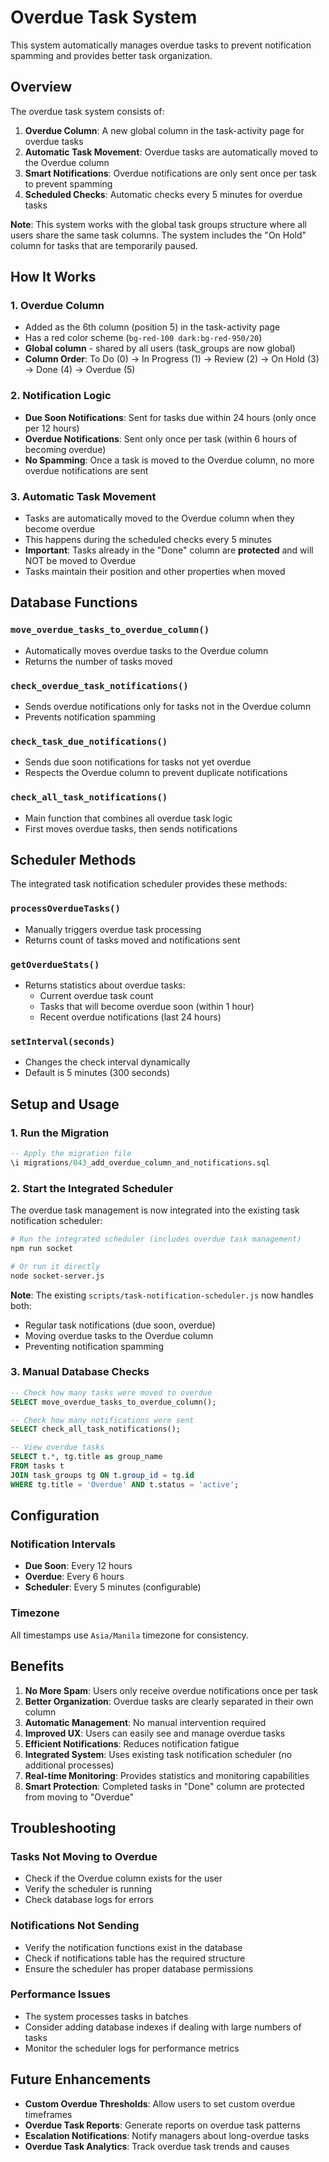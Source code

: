 # Overdue Task System

This system automatically manages overdue tasks to prevent notification spamming and provides better task organization.

## Overview

The overdue task system consists of:
1. **Overdue Column**: A new global column in the task-activity page for overdue tasks
2. **Automatic Task Movement**: Overdue tasks are automatically moved to the Overdue column
3. **Smart Notifications**: Overdue notifications are only sent once per task to prevent spamming
4. **Scheduled Checks**: Automatic checks every 5 minutes for overdue tasks

**Note**: This system works with the global task groups structure where all users share the same task columns. The system includes the "On Hold" column for tasks that are temporarily paused.

## How It Works

### 1. Overdue Column
- Added as the 6th column (position 5) in the task-activity page
- Has a red color scheme (`bg-red-100 dark:bg-red-950/20`)
- **Global column** - shared by all users (task_groups are now global)
- **Column Order**: To Do (0) → In Progress (1) → Review (2) → On Hold (3) → Done (4) → Overdue (5)

### 2. Notification Logic
- **Due Soon Notifications**: Sent for tasks due within 24 hours (only once per 12 hours)
- **Overdue Notifications**: Sent only once per task (within 6 hours of becoming overdue)
- **No Spamming**: Once a task is moved to the Overdue column, no more overdue notifications are sent

### 3. Automatic Task Movement
- Tasks are automatically moved to the Overdue column when they become overdue
- This happens during the scheduled checks every 5 minutes
- **Important**: Tasks already in the "Done" column are **protected** and will NOT be moved to Overdue
- Tasks maintain their position and other properties when moved

## Database Functions

### `move_overdue_tasks_to_overdue_column()`
- Automatically moves overdue tasks to the Overdue column
- Returns the number of tasks moved

### `check_overdue_task_notifications()`
- Sends overdue notifications only for tasks not in the Overdue column
- Prevents notification spamming

### `check_task_due_notifications()`
- Sends due soon notifications for tasks not yet overdue
- Respects the Overdue column to prevent duplicate notifications

### `check_all_task_notifications()`
- Main function that combines all overdue task logic
- First moves overdue tasks, then sends notifications

## Scheduler Methods

The integrated task notification scheduler provides these methods:

### `processOverdueTasks()`
- Manually triggers overdue task processing
- Returns count of tasks moved and notifications sent

### `getOverdueStats()`
- Returns statistics about overdue tasks:
  - Current overdue task count
  - Tasks that will become overdue soon (within 1 hour)
  - Recent overdue notifications (last 24 hours)

### `setInterval(seconds)`
- Changes the check interval dynamically
- Default is 5 minutes (300 seconds)

## Setup and Usage

### 1. Run the Migration
```sql
-- Apply the migration file
\i migrations/043_add_overdue_column_and_notifications.sql
```

### 2. Start the Integrated Scheduler
The overdue task management is now integrated into the existing task notification scheduler:

```bash
# Run the integrated scheduler (includes overdue task management)
npm run socket

# Or run it directly
node socket-server.js
```

**Note**: The existing `scripts/task-notification-scheduler.js` now handles both:
- Regular task notifications (due soon, overdue)
- Moving overdue tasks to the Overdue column
- Preventing notification spamming

### 3. Manual Database Checks
```sql
-- Check how many tasks were moved to overdue
SELECT move_overdue_tasks_to_overdue_column();

-- Check how many notifications were sent
SELECT check_all_task_notifications();

-- View overdue tasks
SELECT t.*, tg.title as group_name 
FROM tasks t 
JOIN task_groups tg ON t.group_id = tg.id 
WHERE tg.title = 'Overdue' AND t.status = 'active';
```

## Configuration

### Notification Intervals
- **Due Soon**: Every 12 hours
- **Overdue**: Every 6 hours
- **Scheduler**: Every 5 minutes (configurable)

### Timezone
All timestamps use `Asia/Manila` timezone for consistency.

## Benefits

1. **No More Spam**: Users only receive overdue notifications once per task
2. **Better Organization**: Overdue tasks are clearly separated in their own column
3. **Automatic Management**: No manual intervention required
4. **Improved UX**: Users can easily see and manage overdue tasks
5. **Efficient Notifications**: Reduces notification fatigue
6. **Integrated System**: Uses existing task notification scheduler (no additional processes)
7. **Real-time Monitoring**: Provides statistics and monitoring capabilities
8. **Smart Protection**: Completed tasks in "Done" column are protected from moving to "Overdue"

## Troubleshooting

### Tasks Not Moving to Overdue
- Check if the Overdue column exists for the user
- Verify the scheduler is running
- Check database logs for errors

### Notifications Not Sending
- Verify the notification functions exist in the database
- Check if notifications table has the required structure
- Ensure the scheduler has proper database permissions

### Performance Issues
- The system processes tasks in batches
- Consider adding database indexes if dealing with large numbers of tasks
- Monitor the scheduler logs for performance metrics

## Future Enhancements

- **Custom Overdue Thresholds**: Allow users to set custom overdue timeframes
- **Overdue Task Reports**: Generate reports on overdue task patterns
- **Escalation Notifications**: Notify managers about long-overdue tasks
- **Overdue Task Analytics**: Track overdue task trends and causes
